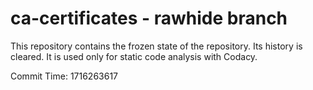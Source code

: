 # ca-certificates - rawhide branch

This repository contains the frozen state of the repository.
Its history is cleared. It is used only for static code
analysis with Codacy.

Commit Time: 1716263617